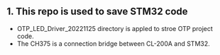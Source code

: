 ## 1. This repo is used to save STM32 code
  - OTP_LED_Driver_20221125 directory is appled to stroe OTP project code. 
  - The CH375 is a connection bridge between CL-200A and STM32.
